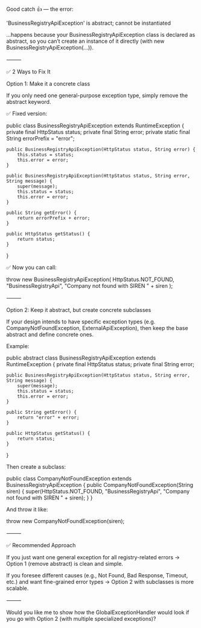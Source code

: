 Good catch 👍 — the error:

'BusinessRegistryApiException' is abstract; cannot be instantiated

…happens because your BusinessRegistryApiException class is declared as abstract, so you can’t create an instance of it directly (with new BusinessRegistryApiException(...)).

⸻

✅ 2 Ways to Fix It

Option 1: Make it a concrete class

If you only need one general-purpose exception type, simply remove the abstract keyword.

✅ Fixed version:

public class BusinessRegistryApiException extends RuntimeException {
    private final HttpStatus status;
    private final String error;
    private static final String errorPrefix = "error";

    public BusinessRegistryApiException(HttpStatus status, String error) {
        this.status = status;
        this.error = error;
    }

    public BusinessRegistryApiException(HttpStatus status, String error, String message) {
        super(message);
        this.status = status;
        this.error = error;
    }

    public String getError() {
        return errorPrefix + error;
    }

    public HttpStatus getStatus() {
        return status;
    }
}

✅ Now you can call:

throw new BusinessRegistryApiException(
        HttpStatus.NOT_FOUND,
        "BusinessRegistryApi",
        "Company not found with SIREN " + siren
);


⸻

Option 2: Keep it abstract, but create concrete subclasses

If your design intends to have specific exception types (e.g. CompanyNotFoundException, ExternalApiException), then keep the base abstract and define concrete ones.

Example:

public abstract class BusinessRegistryApiException extends RuntimeException {
    private final HttpStatus status;
    private final String error;

    public BusinessRegistryApiException(HttpStatus status, String error, String message) {
        super(message);
        this.status = status;
        this.error = error;
    }

    public String getError() {
        return "error" + error;
    }

    public HttpStatus getStatus() {
        return status;
    }
}

Then create a subclass:

public class CompanyNotFoundException extends BusinessRegistryApiException {
    public CompanyNotFoundException(String siren) {
        super(HttpStatus.NOT_FOUND, "BusinessRegistryApi", "Company not found with SIREN " + siren);
    }
}

And throw it like:

throw new CompanyNotFoundException(siren);


⸻

✅ Recommended Approach

If you just want one general exception for all registry-related errors → Option 1 (remove abstract) is clean and simple.

If you foresee different causes (e.g., Not Found, Bad Response, Timeout, etc.) and want fine-grained error types → Option 2 with subclasses is more scalable.

⸻

Would you like me to show how the GlobalExceptionHandler would look if you go with Option 2 (with multiple specialized exceptions)?